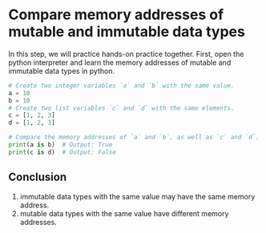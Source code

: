 # Compare memory addresses of mutable and immutable data types

In this step, we will practice hands-on practice together. First, open the python interpreter and learn the memory addresses of mutable and immutable data types in python.

```python
# Create two integer variables `a` and `b` with the same value.
a = 10
b = 10
# Create two list variables `c` and `d` with the same elements.
c = [1, 2, 3]
d = [1, 2, 3]

# Compare the memory addresses of `a` and `b`, as well as `c` and `d`.
print(a is b)  # Output: True 
print(c is d)  # Output: False 
```
## Conclusion
1. immutable data types with the same value may have the same memory address.
2. mutable data types with the same value have different memory addresses.